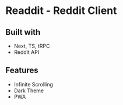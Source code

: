 # Readdit - Reddit Client

## Built with

- Next, TS, tRPC
- Reddit API

## Features

- Infinite Scrolling
- Dark Theme
- PWA

